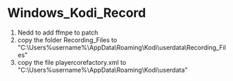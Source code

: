 # Windows_Kodi_Record

1. Nedd to add ffmpe to patch
2. copy the folder Recording_Files to "C:\Users\%username%\AppData\Roaming\Kodi\userdata\Recording_Files"
3. copy the file playercorefactory.xml to "C:\Users\%username%\AppData\Roaming\Kodi\userdata"
